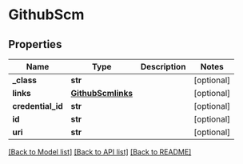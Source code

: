 # GithubScm

## Properties
Name | Type | Description | Notes
------------ | ------------- | ------------- | -------------
**_class** | **str** |  | [optional] 
**links** | [**GithubScmlinks**](GithubScmlinks.md) |  | [optional] 
**credential_id** | **str** |  | [optional] 
**id** | **str** |  | [optional] 
**uri** | **str** |  | [optional] 

[[Back to Model list]](../README.md#documentation-for-models) [[Back to API list]](../README.md#documentation-for-api-endpoints) [[Back to README]](../README.md)


